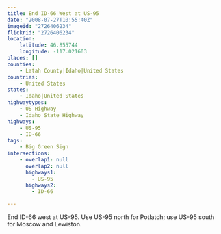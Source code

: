 ```yaml
---
title: End ID-66 West at US-95
date: "2008-07-27T10:55:40Z"
imageid: "2726406234"
flickrid: "2726406234"
location:
    latitude: 46.855744
    longitude: -117.021603
places: []
counties:
    - Latah County|Idaho|United States
countries:
    - United States
states:
    - Idaho|United States
highwaytypes:
    - US Highway
    - Idaho State Highway
highways:
    - US-95
    - ID-66
tags:
    - Big Green Sign
intersections:
    - overlap1: null
      overlap2: null
      highways1:
        - US-95
      highways2:
        - ID-66

---
```

End ID-66 west at US-95.  Use US-95 north for Potlatch; use US-95 south for Moscow and Lewiston.